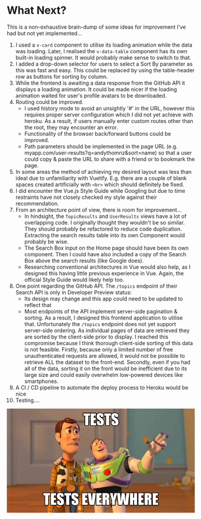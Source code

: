 # What Next?

This is a non-exhaustive brain-dump of some ideas for improvement I've had but not yet implemented... 

1. I used a `v-card` component to utilise its loading animation while the data was loading. Later, I realised the `v-data-table` component has its own built-in loading spinner. It would probably make sense to switch to that.
1. I added a drop-down selector for users to select a Sort By parameter as this was fast and easy. This could be replaced by using the table-header row as buttons for sorting by column. 
1. While the frontend is awaiting a data response from the GitHub API it displays a loading animation. It could be made nicer if the loading animation waited for user's profile avatars to be downloaded.
1. Routing could be improved. 
   * I used history mode to avoid an unsightly '#' in the URL, however this requires proper server configuration which I did not yet achieve with heroku. As a result, if users manually enter custom routes other than the root, they may encounter an error. 
   * Functionality of the browser back/forward buttons could be improved.
   * Path parameters should be implemented in the page URL (e.g. myapp.com/user-results?q=andythomnz&sort=name) so that a user could copy & paste the URL to share with a friend or to bookmark the page. 
1. In some areas the method of achieving my desired layout was less than ideal due to unfamiliarity with Vuetify. E.g. there are a couple of blank spaces created artificially with `<br>` which should definitely be fixed. 
1. I did encounter the Vue.js Style Guide while Googling but due to time restraints have not closely checked my style against their recommendation. 
1. From an architecture point of view, there is room for improvement...
   * In hindsight, the `TopicResults` and `UserResults` views have a lot of overlapping code. I originally thought they wouldn't be so similar. They should probably be refactored to reduce code duplication. Extracting the search results table into its own Component would probably be wise. 
   * The Search Box input on the Home page should have been its own component. Then I could have also included a copy of the Search Box above the search results (like Google does).
   * Researching conventional architectures in Vue would also help, as I designed this having little previous experience in Vue. Again, the official Style Guide would likely help too.
1. One point regarding the GitHub API. The `/topics` endpoint of their Search API is only in Developer Preview status:
   * Its design may change and this app could need to be updated to reflect that
   * Most endpoints of the API implement server-side pagination & sorting. As a result, I designed this frontend application to utilise that. Unfortunately the `/topics` endpoint does not yet support server-side ordering. As individual pages of data are retrieved they are sorted by the client-side prior to display. I reached this compromise because I think thorough client-side sorting of this data is not feasible. Firstly, because only a limited number of free unauthenticated requests are allowed, it would not be possible to retrieve ALL the dataset to the front-end. Secondly, even if you had all of the data, sorting it on the front would be inefficient due to its large size and could easily overwhelm low-powered devices like smartphones.
1. A CI / CD pipeline to automate the deploy process to Heroku would be nice
1. Testing.... 

![testing-meme](https://github.com/andythomnz/GitHubSearch/raw/main/screenshots/tests-meme.jpeg)




